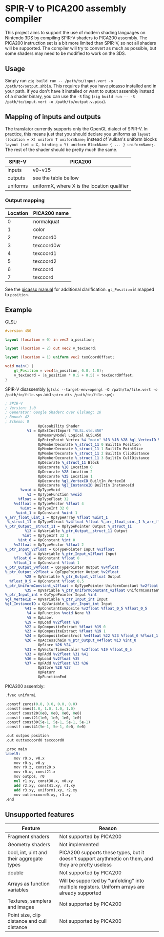 # SPIR-V to PICA200 assembly compiler

This project aims to support the use of modern shading languages on Nintendo 3DS by compiling SPIR-V shaders to PICA200 assembly. The PICA200 instruction set is a bit more limited than SPIR-V, so not all shaders will be supported. The compiler will try to convert as much as possible, but some shaders may need to be modified to work on the 3DS.

## Usage

Simply run `zig build run -- /path/to/input.vert -o /path/to/output.shbin`. This requires that you have [picasso](https://github.com/devkitPro/picasso/tree/master) installed and in your path. If you don't have it installed or want to output assembly instead of a shader binary, you can use the `-S` flag (`zig build run -- -S /path/to/input.vert -o /path/to/output.v.pica`).

## Mapping of inputs and outputs

The translator currently supports only the OpenGL dialect of SPIR-V. In practice, this means just that you should declare you uniforms as `layout (location = X) uniform T uniformName;` instead of Vulkan's uniform blocks `layout (set = X, binding = Y) uniform BlockName { ... } uniformName;`. The rest of the shader should be pretty much the same.

| SPIR-V | PICA200 |
|--------|---------|
| inputs | v0-v15 |
| outputs | see the table bellow |
| uniforms | uniformX, where X is the location qualifier |

### Output mapping

| Location | PICA200 name |
|----------|--------------|
| 0 | normalquat |
| 1 | color |
| 2 | texcoord0 |
| 3 | texcoord0w |
| 4 | texcoord1 |
| 5 | texcoord2 |
| 6 | texcoord |
| 7 | texcoord |

See the [picasso manual](https://github.com/devkitPro/picasso/blob/master/Manual.md) for additional clarification. `gl_Position` is mapped to `position`.

## Example

GLSL:
```glsl
#version 450

layout (location = 0) in vec2 a_position;

layout (location = 2) out vec2 v_texCoord;

layout (location = 1) uniform vec2 texCoordOffset;

void main() {
    gl_Position = vec4(a_position, 0.0, 1.0);
    v_texCoord = (a_position * 0.5 + 0.5) + texCoordOffset;
}
```

SPIR-V disassembly (`glslc --target-env=opengl -O /path/to/file.vert -o /path/to/file.spv` and `spirv-dis /path/to/file.spv`):
```ll
; SPIR-V
; Version: 1.0
; Generator: Google Shaderc over Glslang; 10
; Bound: 42
; Schema: 0
               OpCapability Shader
          %1 = OpExtInstImport "GLSL.std.450"
               OpMemoryModel Logical GLSL450
               OpEntryPoint Vertex %4 "main" %13 %18 %28 %gl_VertexID %gl_InstanceID
               OpMemberDecorate %_struct_11 0 BuiltIn Position
               OpMemberDecorate %_struct_11 1 BuiltIn PointSize
               OpMemberDecorate %_struct_11 2 BuiltIn ClipDistance
               OpMemberDecorate %_struct_11 3 BuiltIn CullDistance
               OpDecorate %_struct_11 Block
               OpDecorate %18 Location 0
               OpDecorate %28 Location 2
               OpDecorate %35 Location 1
               OpDecorate %gl_VertexID BuiltIn VertexId
               OpDecorate %gl_InstanceID BuiltIn InstanceId
       %void = OpTypeVoid
          %3 = OpTypeFunction %void
      %float = OpTypeFloat 32
    %v4float = OpTypeVector %float 4
       %uint = OpTypeInt 32 0
     %uint_1 = OpConstant %uint 1
%_arr_float_uint_1 = OpTypeArray %float %uint_1
 %_struct_11 = OpTypeStruct %v4float %float %_arr_float_uint_1 %_arr_float_uint_1
%_ptr_Output__struct_11 = OpTypePointer Output %_struct_11
         %13 = OpVariable %_ptr_Output__struct_11 Output
        %int = OpTypeInt 32 1
      %int_0 = OpConstant %int 0
    %v2float = OpTypeVector %float 2
%_ptr_Input_v2float = OpTypePointer Input %v2float
         %18 = OpVariable %_ptr_Input_v2float Input
    %float_0 = OpConstant %float 0
    %float_1 = OpConstant %float 1
%_ptr_Output_v4float = OpTypePointer Output %v4float
%_ptr_Output_v2float = OpTypePointer Output %v2float
         %28 = OpVariable %_ptr_Output_v2float Output
  %float_0_5 = OpConstant %float 0.5
%_ptr_UniformConstant_v2float = OpTypePointer UniformConstant %v2float
         %35 = OpVariable %_ptr_UniformConstant_v2float UniformConstant
%_ptr_Input_int = OpTypePointer Input %int
%gl_VertexID = OpVariable %_ptr_Input_int Input
%gl_InstanceID = OpVariable %_ptr_Input_int Input
         %41 = OpConstantComposite %v2float %float_0_5 %float_0_5
          %4 = OpFunction %void None %3
          %5 = OpLabel
         %19 = OpLoad %v2float %18
         %22 = OpCompositeExtract %float %19 0
         %23 = OpCompositeExtract %float %19 1
         %24 = OpCompositeConstruct %v4float %22 %23 %float_0 %float_1
         %26 = OpAccessChain %_ptr_Output_v4float %13 %int_0
               OpStore %26 %24
         %31 = OpVectorTimesScalar %v2float %19 %float_0_5
         %33 = OpFAdd %v2float %31 %41
         %36 = OpLoad %v2float %35
         %37 = OpFAdd %v2float %33 %36
               OpStore %28 %37
               OpReturn
               OpFunctionEnd
```

PICA200 assembly:
```ll
.fvec uniform1

.constf zeros(0.0, 0.0, 0.0, 0.0)
.constf ones(1.0, 1.0, 1.0, 1.0)
.constf const20(0e0, 0e0, 0e0, 0e0)
.constf const21(1e0, 1e0, 1e0, 1e0)
.constf const30(5e-1, 5e-1, 5e-1, 5e-1)
.constf const41(5e-1, 5e-1, 0e0, 0e0)

.out outpos position
.out outtexcoord0 texcoord0

.proc main
label5:
    mov r0.x, v0.x
    mov r0.y, v0.y
    mov r0.z, const20.x
    mov r0.w, const21.x
    mov outpos, r0
    mul r1.xy, const30.x, v0.xy
    add r2.xy, const41.xy, r1.xy
    add r3.xy, uniform1.xy, r2.xy
    mov outtexcoord0.xy, r3.xy
.end
```

## Unsupported features

| Feature | Reason |
|---------|--------|
| Fragment shaders | Not supported by PICA200 |
| Geometry shaders | Not implemented |
| bool, int, uint and their aggregate types | PICA200 supports these types, but it doesn't support arythmetic on them, and they are pretty useless |
| double | Not supported by PICA200 |
| Arrays as function variables | Will be supported by "unfolding" into multiple registers. Uniform arrays are already supported |
| Textures, samplers and images | Not supported by PICA200 |
| Point size, clip distance and cull distance | Not supported by PICA200 |
